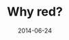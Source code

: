 ---
layout: base.njk
title : 'Why red?' 
view_title : 'Why red?' 
year : '2014' 
date : '2014-06-24' 
img_file : '/drawing/whyred.png' 
html_file : 'whyred' 
next_html : 'ifoundabug.html' 
year_order : '22' 
permalink : "title/{{html_file}}.html"
---